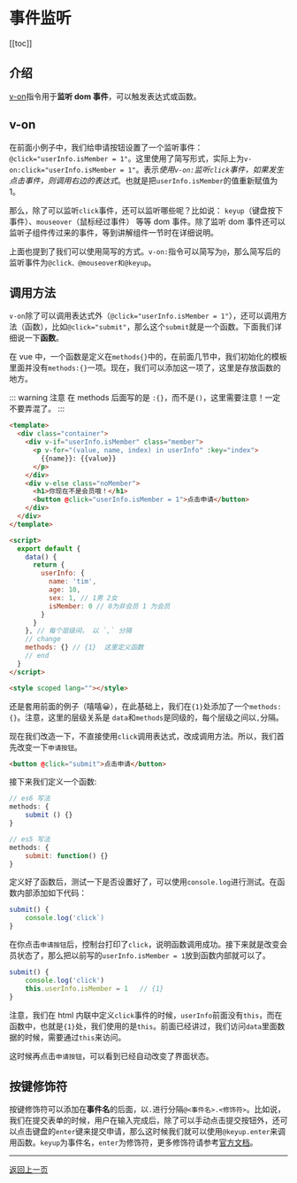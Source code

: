 # 事件监听

[[toc]]

## 介绍

[v-on](https://cn.vuejs.org/v2/guide/events.html)指令用于**监听 dom 事件**，可以触发表达式或函数。

## v-on

在前面小例子中，我们给申请按钮设置了一个监听事件：`@click="userInfo.isMember = 1"`。这里使用了简写形式，实际上为`v-on:click="userInfo.isMember = 1"`。表示*使用`v-on:`监听`click`事件，如果发生点击事件，则调用右边的表达式*。也就是把`userInfo.isMember`的值重新赋值为 1。

那么，除了可以监听`click`事件，还可以监听哪些呢？比如说： `keyup`（键盘按下事件）、`mouseover`（鼠标经过事件） 等等 dom 事件。除了监听 dom 事件还可以监听子组件传过来的事件，等到讲解组件一节时在详细说明。

上面也提到了我们可以使用简写的方式。`v-on:`指令可以简写为`@`，那么简写后的监听事件为`@click、@mouseover和@keyup`。

## 调用方法

`v-on`除了可以调用表达式外（`@click="userInfo.isMember = 1"`），还可以调用方法（函数），比如`@click="submit"`，那么这个`submit`就是一个函数。下面我们详细说一下**函数**。

在 vue 中，一个函数是定义在`methods{}`中的，在前面几节中，我们初始化的模板里面并没有`methods:{}`一项。现在，我们可以添加这一项了，这里是存放函数的地方。

::: warning 注意
在 methods 后面写的是 `:{}`，而不是`()`，这里需要注意！一定不要弄混了。
:::

```html
<template>
  <div class="container">
    <div v-if="userInfo.isMember" class="member">
      <p v-for="(value, name, index) in userInfo" :key="index">
        {{name}}: {{value}}
      </p>
    </div>
    <div v-else class="noMember">
      <h1>你现在不是会员哦！</h1>
      <button @click="userInfo.isMember = 1">点击申请</button>
    </div>
  </div>
</template>

<script>
  export default {
    data() {
      return {
        userInfo: {
          name: 'tim',
          age: 10,
          sex: 1, // 1男 2女
          isMember: 0 // 0为非会员 1 为会员
        }
      }
    }, // 每个层级间， 以 `,` 分隔
    // change
    methods: {} // {1}  这里定义函数
    // end
  }
</script>

<style scoped lang=""></style>
```

还是套用前面的例子（嘻嘻:grinning:），在此基础上，我们在`{1}`处添加了一个`methods:{}`。注意，这里的层级关系是 `data`和`methods`是同级的，每个层级之间以`,`分隔。

现在我们改造一下，不直接使用`click`调用表达式，改成调用方法。所以，我们首先改变一下`申请按钮`。

```html
<button @click="submit">点击申请</button>
```

接下来我们定义一个函数:

```js
// es6 写法
methods: {
    submit () {}
}

// es5 写法
methods: {
    submit: function() {}
}
```

定义好了函数后，测试一下是否设置好了，可以使用`console.log`进行测试。在函数内部添加如下代码：

```js
submit() {
    console.log('click`)
}
```

在你点击`申请按钮`后，控制台打印了`click`，说明函数调用成功。接下来就是改变会员状态了，那么把以前写的`userInfo.isMember = 1`放到函数内部就可以了。

```js
submit() {
    console.log('click')
    this.userInfo.isMember = 1   // {1}
}
```

注意，我们在 html 内联中定义`click`事件的时候，`userInfo`前面没有`this`，而在函数中，也就是`{1}`处，我们使用的是`this`。前面已经讲过，我们访问`data`里面数据的时候，需要通过`this`来访问。

这时候再点击`申请按钮`，可以看到已经自动改变了界面状态。

## 按键修饰符

按键修饰符可以添加在**事件名**的后面，以`.`进行分隔`@<事件名>.<修饰符>`。比如说，我们在提交表单的时候，用户在输入完成后，除了可以手动点击提交按钮外，还可以点击键盘的`enter`键来提交申请，那么这时候我们就可以使用`@keyup.enter`来调用函数。`keyup`为事件名，`enter`为修饰符，更多修饰符请参考[官方文档](https://cn.vuejs.org/v2/guide/events.html#%E6%8C%89%E9%94%AE%E4%BF%AE%E9%A5%B0%E7%AC%A6)。

---

<a href="javascript:history.go(-1)">返回上一页</a>

